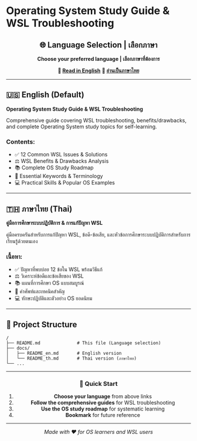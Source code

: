 # Operating System Study Guide & WSL Troubleshooting

<div align="center">

## 🌐 Language Selection | เลือกภาษา

**Choose your preferred language | เลือกภาษาที่ต้องการ**

**📖 [Read in English](./docs/README_en.md)**
**📖 [อ่านเป็นภาษาไทย](./docs/README_th.md)**
</div>

---

## 🇺🇸 English (Default)
**Operating System Study Guide & WSL Troubleshooting**

Comprehensive guide covering WSL troubleshooting, benefits/drawbacks, and complete Operating System study topics for self-learning.


### Contents:
- ✅ 12 Common WSL Issues & Solutions
- ⚖️ WSL Benefits & Drawbacks Analysis  
- 📚 Complete OS Study Roadmap
- 🔑 Essential Keywords & Terminology
- 💻 Practical Skills & Popular OS Examples

---

## 🇹🇭 ภาษาไทย (Thai)
**คู่มือการศึกษาระบบปฏิบัติการ & การแก้ปัญหา WSL**

คู่มือครบครันสำหรับการแก้ปัญหา WSL, ข้อดี-ข้อเสีย, และหัวข้อการศึกษาระบบปฏิบัติการสำหรับการเรียนรู้ด้วยตนเอง


### เนื้อหา:
- ✅ ปัญหาที่พบบ่อย 12 ข้อใน WSL พร้อมวิธีแก้
- ⚖️ วิเคราะห์ข้อดีและข้อเสียของ WSL
- 📚 แผนที่การศึกษา OS แบบสมบูรณ์
- 🔑 คำศัพท์และเทคนิคสำคัญ
- 💻 ทักษะปฏิบัติและตัวอย่าง OS ยอดนิยม

---

## 📁 Project Structure

```
/
├── README.md              # This file (Language selection)
├── docs/
│   ├── README_en.md       # English version
│   └── README_th.md       # Thai version (ภาษาไทย)
└── ...
```

---

<div align="center">

### 🚀 Quick Start

1. **Choose your language** from above links
2. **Follow the comprehensive guides** for WSL troubleshooting
3. **Use the OS study roadmap** for systematic learning
4. **Bookmark** for future reference

---

*Made with ❤️ for OS learners and WSL users*

</div>